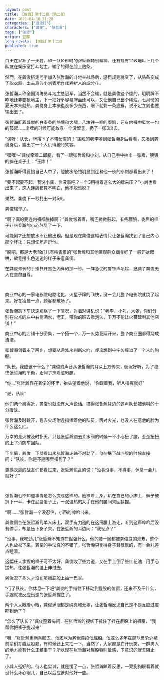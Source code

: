 ```yaml
---
layout: post
title: 【俊哲】第十二夜（第二夜）
date: 2021-04-18 21:28
categories: ["浪浪钉"]
characters: ["龚俊", "张哲瀚"]
tags: ["俊哲"]
origin: 豆瓣
long_novels: 【俊哲】第十二夜
published: true
---
```


白天在家补了一天觉，和一队轮班时的张哲瀚特别精神，还有饶有兴致地叫上几个队友在娱乐室打斗地主，输了的得在脸上贴条。

然而，在龚俊挤走老李加入张哲瀚的斗地主战场后，惩罚规则就变了，从贴条变成了脱衣服，出主意的小刘表示有戏弄新人的成分在。

张哲瀚人称全国消防员斗地主总冠军，当然不会输，就是龚俊这个傻的，明明牌不咋地还非要抢地主，下一把好不容易牌面还可以，又让他自己出个稀烂。七月份的夏天本来就热，龚俊身上本来也没多少东西，眼下就剩一条底裤，说不定立刻也要输出去了。

张哲瀚盯着龚俊的白条条的胳膊和大腿，八块铁一样的腹肌，还有内裤中挺大一包的鼓起……出牌的时候可能故意一个没留意，扔了一张3出去。

“诶呀！队长，牌撂下了不带反悔的！”围观的老李凑到张哲瀚身后看看，又凑到龚俊身后，露出了一个大仇得报的笑容。

“嘿嘿～”龚俊牵着二郎腿，看了一眼张哲瀚和小刘，从自己手中抽出一张牌，狠狠的摔在桌子上：“王炸！”

张哲瀚吓得要掐自己人中了，他放水恐怕明显到连和他一伙的小刘都看出来了！

“要不起要不起，我说小龚，你没事吧？一个3用得着这么大的牌来压？”小刘也看出来了，这人连牌都算不明白，他不脱谁脱？

果然，龚俊下一秒扔出一对5来。

龚俊输惨了。

“啊？真的要连内裤都脱掉啊？”龚俊皱着眉，嘴巴微微鼓起，有些腼腆，委屈的样子让张哲瀚的小心脏乱了一下。

可能刚才还想放水不让他出糗，但是现在龚俊这幅表情只让张哲瀚找到了自己内心那个坏批：只想使坏逗逗他。

“脱吧，都是大老爷们儿有啥害羞的”张哲瀚和其他围观群众商量好了一般开始起哄，故意摆出色迷迷的样子来逗龚俊。

在龚俊修长的手指扒开黑色内裤的那一秒，一阵急促的警铃声响起，拯救了龚俊无人在意的自尊。

<br>

商业中心的一家电影院电路老化，火星子蹿的飞快，没一会儿整个电影院就烧了起来。好在凌晨一点，顾客都散场了。

张哲瀚跳下车快速观察了一下情况，对着对讲机说：“老李，小刘，大张，你们分别在火点的左中右侧洒水，老王，带你的班去撒泡沫，千万不能让火蔓延到其他店铺！”

商业中心的店铺十分密集，一个搭一个，万一火势蔓延开来，整个商业圈都得烧成渣渣。

张哲瀚倒着走了两步，想要从远处来判断火向，却没想到牢牢的撞进了一个人的胸膛。

“队长，我应该干什么？”龚俊的声音从张哲瀚的耳朵上方传来，低沉好听，为了稳住张哲瀚的平衡，还伸手扶着他的腰。

“你…”张哲瀚靠在龚俊的怀里，抬头望着他说，“你跟着我，听从指挥就好”

“是，队长”

他们两个离得近，龚俊也就没有大声说话，搞得张哲瀚耳边的这声队长被他叫的十分暧昧。

张哲瀚及时跳开，跑去火场附近指挥着他的队员，面对火光，也没人在意他的脸为什么这么红。

万幸的是火被及时扑灭，只是张哲瀚跑去关水阀的时候一不小心扭了腰，歪歪扭扭的上了消防车回队。

下车后，龚俊一下就看出来张哲瀚走路不对劲了，他在换下战斗服的时候直接问：“队长，你是不是哪里扭到了？”

更换衣服的战友们都看过来，张哲瀚慌乱的说：“没事没事，不碍事，休息一会儿就好了”

<br>

张哲瀚也不知道事情是怎么变成这样的。他裸着上身，趴在自己的小床上，裤子被扒下一半，卡在屁股蛋子上，一双温热的大手在他的腰间来回揉捏。

“啊……”张哲瀚一个没忍住，小声的呻吟出来。

龚俊侧坐在张哲瀚的单人床上，双手有力道的在这细腰上游走，听到这声呻吟后没有停手，却是压下身子来，在张哲瀚的耳边问：“我轻点？”

“没事，我吃劲儿”张哲瀚不知道在倔强什么，他的腰一圈都被龚俊搓的炽热，整个人也放松下来。龚俊的手法真的不错了，张哲瀚只觉得身子轻飘飘的，有一会儿差点睡着。

这幅任人拿捏的样子可不太好。龚俊收了些力道，又在手上倒了些红花油，用手心搓热，往张哲瀚的腰上伸过去。

龚俊忍了多久才没在那翘屁股上抽一巴掌。

“行了队长，你休息一下吧”龚俊的手指往下移动到屁股的位置，还来不及干什么，手腕就被反应迅速的张哲瀚握住了。

两个人大眼瞪小眼，龚俊满眼都是纯真和无辜，让张哲瀚反思自己是不是反应过度吓到他了？

“怎么了队长？”龚俊歪着头问，在张哲瀚的视线下抓住了挂在屁股上的裤腰，“我帮你把裤子提起来”

“哦…”张哲瀚重新趴回去，他还以为龚俊要掐他屁股，他这么多年在部队里没少被前辈们打趣屁股翘，有时候还上来拍一下，当然了，大家都是在开玩笑，一群男人的地方能有什么正经事干？所以现在张哲瀚对屁股特别敏感，下意识的就去阻止了。

小龚人挺好的，待人也实诚，就是愣了一点，张哲瀚趴着反思，一双狗狗眼看着就没什么坏心眼儿，自己以后应该对他好一些。
